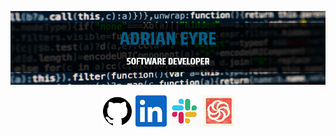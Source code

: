 <a href="http://adrianeyre.co.uk/"><img src="https://raw.githubusercontent.com/adrianeyre/adrianeyre/master/banner.png" alt="Github"><a>

<p align="center">
  <a href="https://github.com/adrianeyre/adrianeyre"><img src="https://raw.githubusercontent.com/adrianeyre/adrianeyre/master/github.png" alt="Github"><a>
  <a href="https://www.linkedin.com/in/adrian-eyre-92b78390"><img src="https://raw.githubusercontent.com/adrianeyre/adrianeyre/master/linkedin.png" alt="Linkedin"><a>
  <a href="https://www.technottingham.com/slack"><img src="https://raw.githubusercontent.com/adrianeyre/adrianeyre/master/slack.png" alt="Slack"><a>
  <a href="https://www.codewars.com/users/adrian.eyre"><img src="https://raw.githubusercontent.com/adrianeyre/adrianeyre/master/codewars.jpg" alt="Codewars"><a>
 </p>
